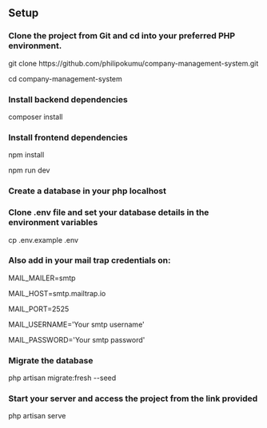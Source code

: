 ## Setup

### Clone the project from Git and cd into your preferred PHP environment.

<p>git clone https://github.com/philipokumu/company-management-system.git</p>
<p> cd company-management-system</p>

### Install backend dependencies

composer install

### Install frontend dependencies

npm install

npm run dev

### Create a database in your php localhost

### Clone .env file and set your database details in the environment variables

cp .env.example .env

### Also add in your mail trap credentials on:

<p>MAIL_MAILER=smtp</p>
<p>MAIL_HOST=smtp.mailtrap.io</p>
<p>MAIL_PORT=2525</p>
<p>MAIL_USERNAME='Your smtp username'</p>
<p>MAIL_PASSWORD='Your smtp password'</p>

### Migrate the database

php artisan migrate:fresh --seed

### Start your server and access the project from the link provided

php artisan serve
